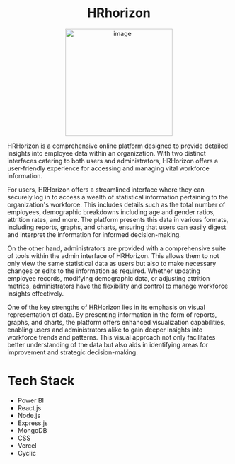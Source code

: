 <h1 align="center">HRhorizon</h1>

<div align="center">
  
<img width="242" alt="image" src="https://github.com/ShrutiGossain/HRhorizon/assets/130658216/1b5e01eb-4771-4a79-97be-9e47ecaab361/logo-removebg-preview">

</div>

HRHorizon is a comprehensive online platform designed to provide detailed insights into employee data within an organization. With two distinct interfaces catering to both users and administrators, HRHorizon offers a user-friendly experience for accessing and managing vital workforce information.

For users, HRHorizon offers a streamlined interface where they can securely log in to access a wealth of statistical information pertaining to the organization's workforce. This includes details such as the total number of employees, demographic breakdowns including age and gender ratios, attrition rates, and more. The platform presents this data in various formats, including reports, graphs, and charts, ensuring that users can easily digest and interpret the information for informed decision-making.

On the other hand, administrators are provided with a comprehensive suite of tools within the admin interface of HRHorizon. This allows them to not only view the same statistical data as users but also to make necessary changes or edits to the information as required. Whether updating employee records, modifying demographic data, or adjusting attrition metrics, administrators have the flexibility and control to manage workforce insights effectively.

One of the key strengths of HRHorizon lies in its emphasis on visual representation of data. By presenting information in the form of reports, graphs, and charts, the platform offers enhanced visualization capabilities, enabling users and administrators alike to gain deeper insights into workforce trends and patterns. This visual approach not only facilitates better understanding of the data but also aids in identifying areas for improvement and strategic decision-making.

# Tech Stack
<ul>
  <li>Power BI</li>
  <li>React.js</li>
  <li>Node.js</li>
  <li>Express.js</li>
  <li>MongoDB</li>
  <li>CSS</li>
  <li>Vercel</li>
  <li>Cyclic</li>
</ul>
